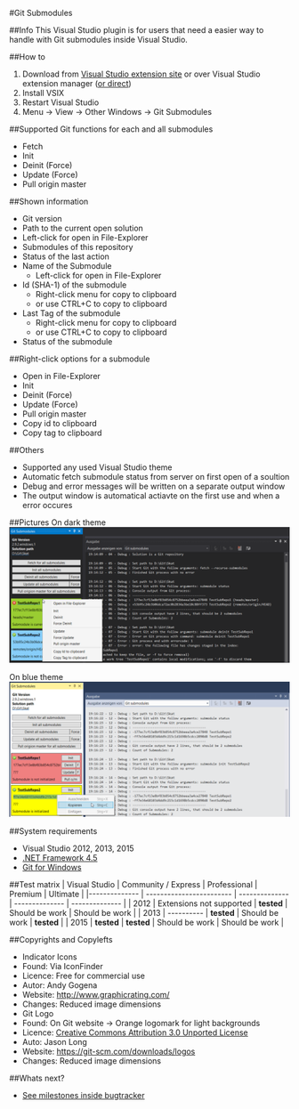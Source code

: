 #Git Submodules

##Info
This Visual Studio plugin is for users that need a easier way to handle with Git submodules inside Visual Studio.

##How to
1. Download from [Visual Studio extension site](https://visualstudiogallery.msdn.microsoft.com/0e71baf2-2d0b-44f9-8172-d27df583ad20) or over Visual Studio extension manager ([or direct](https://github.com/Dark-Water/GitSubModulesVsPlugin/tree/master/VSIX%20for%20Testers))
2. Install VSIX 
3. Restart Visual Studio
4. Menu -> View -> Other Windows -> Git Submodules

##Supported Git functions for each and all submodules
* Fetch
* Init
* Deinit (Force)
* Update (Force)
* Pull origin master

##Shown information
* Git version
* Path to the current open solution
 * Left-click for open in File-Explorer
* Submodules of this repository
 * Status of the last action
 * Name of the Submodule
   * Left-click for open in File-Explorer
 * Id (SHA-1) of the submodule
   * Right-click menu for copy to clipboard
    * or use CTRL+C to copy to clipboard
 * Last Tag of the submodule
   * Right-click menu for copy to clipboard
    * or use CTRL+C to copy to clipboard
 * Status of the submodule

##Right-click options for a submodule
* Open in File-Explorer
* Init
* Deinit (Force)
* Update (Force)
* Pull origin master
* Copy id to clipboard
* Copy tag to clipboard
 
##Others
* Supported any used Visual Studio theme
* Automatic fetch submodule status from server on first open of a soultion
* Debug and error messages will be written on a separate output window
* The output window is automatical actiavte on the first use and when a error occures

##Pictures
On dark theme
![picture](picture1.png)

On blue theme
![picture](picture2.png)

##System requirements
* Visual Studio 2012, 2013, 2015
* [.NET Framework 4.5](https://www.microsoft.com/de-de/download/details.aspx?id=30653)
* [Git for Windows](https://git-for-windows.github.io/)

##Test matrix
| Visual Studio | Community / Express      | Professional   | Premium        | Ultimate       |
|-------------- | ------------------------ | -------------- | -------------- | -------------- |
| 2012          | Extensions not supported | **tested**     | Should be work | Should be work |
| 2013          | ----------               | **tested**     | Should be work | **tested**     |
| 2015          | **tested**               | **tested**     | Should be work | Should be work |

##Copyrights and Copylefts
* Indicator Icons
 * Found: Via IconFinder 
 * Licence: Free for commercial use
 * Autor: Andy Gogena
 * Website: http://www.graphicrating.com/
 * Changes: Reduced image dimensions
* Git Logo 
 * Found: On Git website -> Orange logomark for light backgrounds
 * Licence: [Creative Commons Attribution 3.0 Unported License](https://creativecommons.org/licenses/by/3.0/)
 * Auto: Jason Long
 * Website: https://git-scm.com/downloads/logos
 * Changes: Reduced image dimensions

##Whats next?
* [See milestones inside bugtracker](https://github.com/Dark-Water/GitSubModulesVsPlugin/milestones)
